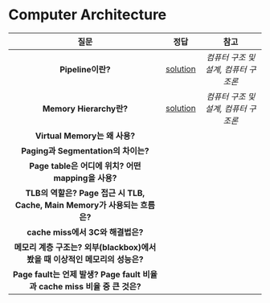 # Computer Architecture
>
| 질문 | 정답 | 참고|
| :--:| :--: | :--: | 
|__Pipeline이란?__|[solution](https://github.com/jhmin-kk99/Coding-Interview/blob/main/solution/etc1.txt)|_컴퓨터 구조 및 설계, 컴퓨터 구조론_|
|__Memory Hierarchy란?__|[solution](https://github.com/jhmin-kk99/Coding-Interview/blob/main/solution/etc2.txt)|_컴퓨터 구조 및 설계, 컴퓨터 구조론_|
|__Virtual Memory는 왜 사용?__|||
|__Paging과 Segmentation의 차이는?__|||
|__Page table은 어디에 위치? 어떤 mapping을 사용?__|||
|__TLB의 역할은? Page 접근 시 TLB, Cache, Main Memory가 사용되는 흐름은?__|||
|__cache miss에서 3C와 해결법은?__|||
|__메모리 계층 구조는? 외부(blackbox)에서 봤을 때 이상적인 메모리의 성능은?__|||
|__Page fault는 언제 발생? Page fault 비율과 cache miss 비율 중 큰 것은?__|||

